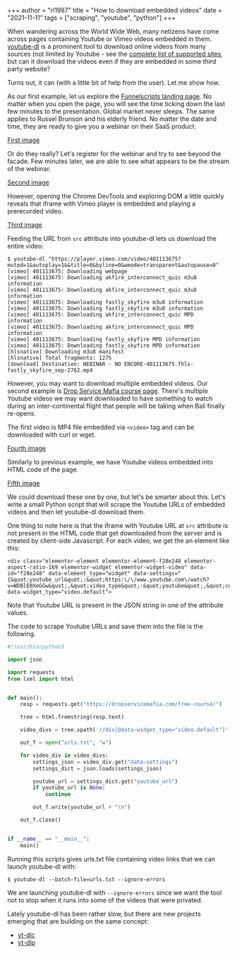 +++
author = "rl1987"
title = "How to download embedded videos"
date = "2021-11-11"
tags = ["scraping", "youtube", "python"]
+++

When wandering across the World Wide Web, many netizens have come across pages containing Youtube or Vimeo videos embedded in them. [youtube-dl](https://youtube-dl.org/) is a prominent tool to download online videos from many sources (not limited by Youtube - see the [complete list of supported sites](https://ytdl-org.github.io/youtube-dl/supportedsites.html), but can it download the videos even if they are embedded in some third party website? 

Turns out, it can (with a little bit of help from the user). Let me show how.

As our first example, let us explore the [Funnelscripts landing page](https://funnelscripts.com/funnelscripts-webclass). No matter when you open the page, you will see the time ticking down the last few minutes to the presentation. Global market never sleeps. The same applies to Russel Brunson and his elderly friend. No matter the date and time, they are ready to give you a webinar on their SaaS product.

[First image](/2021-11-11_17.31.39.png)

Or do they really? Let's register for the webinar and try to see beyond the facade. Few minutes later, we are able to see what appears to be the stream of the webinar.

[Second image](/2021-11-11_17.43.12.png)

However, opening the Chrome DevTools and exploring DOM a little quickly reveals that iframe with Vimeo player is embedded and playing a prerecorded video.

[Third image](/2021-11-11_17.43.44.png)

Feeding the URL from `src` attribute into youtube-dl lets us download the entire video:

```
$ youtube-dl "https://player.vimeo.com/video/401113675?muted=1&autoplay=1&&title=0&byline=0&wmode=transparent&autopause=0"
[vimeo] 401113675: Downloading webpage
[vimeo] 401113675: Downloading akfire_interconnect_quic m3u8 information
[vimeo] 401113675: Downloading akfire_interconnect_quic m3u8 information
[vimeo] 401113675: Downloading fastly_skyfire m3u8 information
[vimeo] 401113675: Downloading fastly_skyfire m3u8 information
[vimeo] 401113675: Downloading akfire_interconnect_quic MPD information
[vimeo] 401113675: Downloading akfire_interconnect_quic MPD information
[vimeo] 401113675: Downloading fastly_skyfire MPD information
[vimeo] 401113675: Downloading fastly_skyfire MPD information
[hlsnative] Downloading m3u8 manifest
[hlsnative] Total fragments: 1275
[download] Destination: WEBINAR - NO ENCORE-401113675.fhls-fastly_skyfire_sep-2762.mp4
```

However, you may want to download multiple embedded videos. Our second example is [Drop Service Mafia course page](https://dropservicemafia.com/free-course/).
There's multiple Youtube videos we may want downloaded to have something to watch during an inter-continental flight that people will be taking when Bali finally re-opens.

The first video is MP4 file embedded via `<video>` tag and can be downloaded with curl or wget.

[Fourth image](/2021-11-11_18.09.37.png)

Similarly to previous example, we have Youtube videos embedded into HTML code of the page.

[Fifth image](/2021-11-11_18.15.46.png)

We could download these one by one, but let's be smarter about this. Let's write a small Python script that will scrape the Youtube URLs of embedded videos and then let youtube-dl download them.

One thing to note here is that the iframe with Youtube URL at `src` attribute is not present in the HTML code that get downloaded from the server and is created by client-side Javascript. For each video, we get the an element like this:

```
<div class="elementor-element elementor-element-f28e248 elementor-aspect-ratio-169 elementor-widget elementor-widget-video" data-id="f28e248" data-element_type="widget" data-settings="{&quot;youtube_url&quot;:&quot;https:\/\/www.youtube.com\/watch?v=WDBlE0XeGGw&quot;,&quot;video_type&quot;:&quot;youtube&quot;,&quot;controls&quot;:&quot;yes&quot;,&quot;aspect_ratio&quot;:&quot;169&quot;}" data-widget_type="video.default">
```

Note that Youtube URL is present in the JSON string in one of the attribute values.

The code to scrape Youtube URLs and save them into the file is the following.

```python
#!/usr/bin/python3

import json

import requests
from lxml import html


def main():
    resp = requests.get("https://dropservicemafia.com/free-course/")

    tree = html.fromstring(resp.text)

    video_divs = tree.xpath('//div[@data-widget_type="video.default"]')

    out_f = open("urls.txt", "w")

    for video_div in video_divs:
        settings_json = video_div.get("data-settings")
        settings_dict = json.loads(settings_json)

        youtube_url = settings_dict.get("youtube_url")
        if youtube_url is None:
            continue

        out_f.write(youtube_url + "\n")

    out_f.close()


if __name__ == "__main__":
    main()
```

Running this scripts gives urls.txt file containing video links that we can launch youtube-dl with:

```
$ youtube-dl --batch-file=urls.txt --ignore-errors
```

We are launching youtube-dl with `--ignore-errors` since we want the tool not to stop when it runs into some of the videos that were privated.

Lately youtube-dl has been rather slow, but there are new projects emerging that are building on the same concept:

* [yt-dlc](https://github.com/blackjack4494/yt-dlc)
* [yt-dlp](https://github.com/yt-dlp/yt-dlp)

